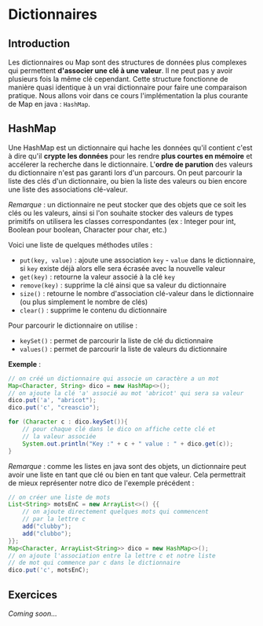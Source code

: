 # Dictionnaires

## Introduction

Les dictionnaires ou Map sont des structures de données plus complexes qui permettent **d'associer une clé à une valeur**. Il ne peut pas y avoir plusieurs fois la même clé cependant. Cette structure fonctionne de manière quasi identique à un vrai dictionnaire pour faire une comparaison pratique.
Nous allons voir dans ce cours l'implémentation la plus courante de Map en java : `HashMap`.

## HashMap

Une HashMap est un dictionnaire qui hache les données qu'il contient c'est à dire qu'il **crypte les données** pour les rendre **plus courtes en mémoire** et accélerer la recherche dans le dictionnaire. L'**ordre de parution** des valeurs du dictionnaire n'est pas garanti lors d'un parcours. On peut parcourir la liste des clés d'un dictionnaire, ou bien la liste des valeurs ou bien encore une liste des associations clé-valeur.

*Remarque* : un dictionnaire ne peut stocker que des objets que ce soit les clés ou les valeurs, ainsi si l'on souhaite stocker des valeurs de types primitifs on utilisera les classes correspondantes (ex : Integer pour int, Boolean pour boolean, Character pour char, etc.)

Voici une liste de quelques méthodes utiles :

+ `put(key, value)` : ajoute une association `key` - `value` dans le dictionnaire, si `key` existe déjà alors elle sera écrasée avec la nouvelle valeur
+ `get(key)` : retourne la valeur associé à la clé `key`
+ `remove(key)` : supprime la clé ainsi que sa valeur du dictionnaire
+ `size()` : retourne le nombre d'association clé-valeur dans le dictionnaire (ou plus simplement le nombre de clés)
+ `clear()` : supprime le contenu du dictionnaire

Pour parcourir le dictionnaire on utilise :

+ `keySet()` : permet de parcourir la liste de clé du dictionnaire
+ `values()` : permet de parcourir la liste de valeurs du dictionnaire

**Exemple** :

```java
// on créé un dictionnaire qui associe un caractère a un mot
Map<Character, String> dico = new HashMap<>();
// on ajoute la clé 'a' associé au mot 'abricot' qui sera sa valeur
dico.put('a', "abricot");
dico.put('c', "creascio");

for (Character c : dico.keySet()){
    // pour chaque clé dans le dico on affiche cette clé et
    // la valeur associée
    System.out.println("Key :" + c + " value : " + dico.get(c));
}
```

*Remarque* : comme les listes en java sont des objets, un dictionnaire peut avoir une liste en tant que clé ou bien en tant que valeur. Cela permettrait de mieux représenter notre dico de l'exemple précédent :

```java
// on créer une liste de mots
List<String> motsEnC = new ArrayList<>() {{
    // on ajoute directement quelques mots qui commencent
    // par la lettre c
    add("clubby");
    add("clubbo");
}};
Map<Character, ArrayList<String>> dico = new HashMap<>();
// on ajoute l'association entre la lettre c et notre liste
// de mot qui commence par c dans le dictionnaire
dico.put('c', motsEnC);
```

## Exercices

*Coming soon...*
